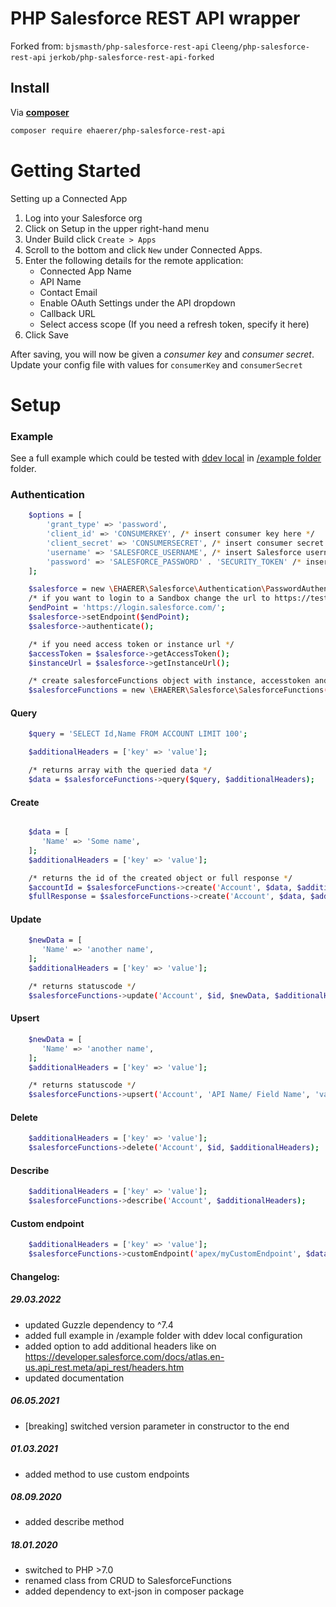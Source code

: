 # PHP Salesforce REST API wrapper

Forked from:
```bjsmasth/php-salesforce-rest-api``` ```Cleeng/php-salesforce-rest-api``` ```jerkob/php-salesforce-rest-api-forked```

## Install

Via **[composer](https://getcomposer.org/)**

``` bash
composer require ehaerer/php-salesforce-rest-api
```

# Getting Started

Setting up a Connected App

1. Log into your Salesforce org
2. Click on Setup in the upper right-hand menu
3. Under Build click ```Create > Apps ```
4. Scroll to the bottom and click ```New``` under Connected Apps.
5. Enter the following details for the remote application:
    - Connected App Name
    - API Name
    - Contact Email
    - Enable OAuth Settings under the API dropdown
    - Callback URL
    - Select access scope (If you need a refresh token, specify it here)
6. Click Save

After saving, you will now be given a _consumer key_ and _consumer secret_. Update your config file with values for ```consumerKey``` and ```consumerSecret```

# Setup

### Example

See a full example which could be tested with [ddev local](https://github.com/drud/ddev/) in [/example folder](example/) folder.

### Authentication

```bash
    $options = [
        'grant_type' => 'password',
        'client_id' => 'CONSUMERKEY', /* insert consumer key here */
        'client_secret' => 'CONSUMERSECRET', /* insert consumer secret here */
        'username' => 'SALESFORCE_USERNAME', /* insert Salesforce username here */
        'password' => 'SALESFORCE_PASSWORD' . 'SECURITY_TOKEN' /* insert Salesforce user password and security token here */
    ];

    $salesforce = new \EHAERER\Salesforce\Authentication\PasswordAuthentication($options);
    /* if you want to login to a Sandbox change the url to https://test.salesforce.com/ */
    $endPoint = 'https://login.salesforce.com/';
    $salesforce->setEndpoint($endPoint);
    $salesforce->authenticate();

    /* if you need access token or instance url */
    $accessToken = $salesforce->getAccessToken();
    $instanceUrl = $salesforce->getInstanceUrl();

    /* create salesforceFunctions object with instance, accesstoken and API version */
    $salesforceFunctions = new \EHAERER\Salesforce\SalesforceFunctions($instanceUrl, $accessToken, "v52.0");
```

#### Query

```bash
    $query = 'SELECT Id,Name FROM ACCOUNT LIMIT 100';

    $additionalHeaders = ['key' => 'value'];

    /* returns array with the queried data */
    $data = $salesforceFunctions->query($query, $additionalHeaders);

```

#### Create

```bash

    $data = [
       'Name' => 'Some name',
    ];
    $additionalHeaders = ['key' => 'value'];

    /* returns the id of the created object or full response */
    $accountId = $salesforceFunctions->create('Account', $data, $additionalHeaders);
    $fullResponse = $salesforceFunctions->create('Account', $data, $additionalHeaders, true);
```

#### Update

```bash
    $newData = [
       'Name' => 'another name',
    ];
    $additionalHeaders = ['key' => 'value'];

    /* returns statuscode */
    $salesforceFunctions->update('Account', $id, $newData, $additionalHeaders);
```

#### Upsert

```bash
    $newData = [
       'Name' => 'another name',
    ];
    $additionalHeaders = ['key' => 'value'];

    /* returns statuscode */
    $salesforceFunctions->upsert('Account', 'API Name/ Field Name', 'value', $newData, $additionalHeaders);
```

#### Delete

```bash
    $additionalHeaders = ['key' => 'value'];
    $salesforceFunctions->delete('Account', $id, $additionalHeaders);
```

#### Describe

```bash
    $additionalHeaders = ['key' => 'value'];
    $salesforceFunctions->describe('Account', $additionalHeaders);
```

#### Custom endpoint

```bash
    $additionalHeaders = ['key' => 'value'];
    $salesforceFunctions->customEndpoint('apex/myCustomEndpoint', $data, 200, $additionalHeaders);
```

#### Changelog: ####
##### 29.03.2022 #####
- updated Guzzle dependency to ^7.4
- added full example in /example folder with ddev local configuration
- added option to add additional headers like on https://developer.salesforce.com/docs/atlas.en-us.api_rest.meta/api_rest/headers.htm
- updated documentation

##### 06.05.2021 #####
- [breaking] switched version parameter in constructor to the end

##### 01.03.2021 #####
 - added method to use custom endpoints

##### 08.09.2020 #####
 - added describe method

##### 18.01.2020 #####
 - switched to PHP >7.0
 - renamed class from CRUD to SalesforceFunctions
 - added dependency to ext-json in composer package
